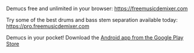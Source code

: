 Demucs free and unlimited in your browser: https://freemusicdemixer.com

Try some of the best drums and bass stem separation available today: https://pro.freemusicdemixer.com

Demucs in your pocket! Download the [Android app from the Google Play Store](https://play.google.com/store/apps/details?id=com.freemusicdemixer.pro)
